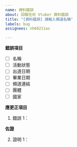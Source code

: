 ```yaml
---
name: 資料錯誤
about: 回報任何 Vtuber 資料錯誤
title: "[資料錯誤] 請輸入頻道名稱"
labels: bug
assignees: nh60211as

---
```


<!--
請注意：問題提報會公開顯示在 https://github.com/TaiwanVtuberData/TaiwanVtuberData.github.io/issues
-->

**錯誤項目**
<!--
請在有錯誤的項目上打x，像這樣  - [x] 名稱
-->
 - [ ] 名稱
 - [ ] 活動狀態
 - [ ] 出道日期
 - [ ] 畢業日期
 - [ ] 頻道連結
 - [ ] 團體
 - [ ] 國家

**應更正項目**
<!--
範例："露恰露恰"名稱應為"露洽露洽"
-->
1. 錯誤 1：

**佐證**
<!--
提供應更正項目的證明，以下為可接受的證明：
* https://archive.org/ 的庫存頁面
* YouTube 、Twitch 頻道
* Twitter、Facebook 等社群平台
* 螢幕擷圖 (一併附上該擷圖的網頁)
-->
2. 證明 1：
